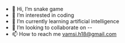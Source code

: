 - 👋 Hi, I’m snake game
- 👀 I’m interested in coding
- 🌱 I’m currently learning artificial intelligence
- 💞️ I’m looking to collaborate on --
- 📫 How to reach me vamsi.h18@gmail.com

<!---
vamsi2451/vamsi2451 is a ✨ special ✨ repository because its `README.md` (this file) appears on your GitHub profile.
You can click the Preview link to take a look at your changes.
--->
